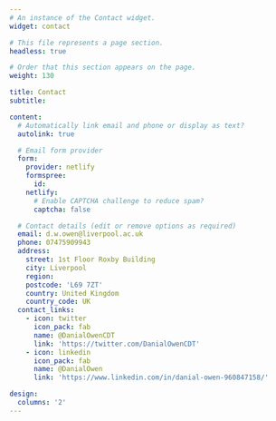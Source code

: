 ```yaml
---
# An instance of the Contact widget.
widget: contact

# This file represents a page section.
headless: true

# Order that this section appears on the page.
weight: 130

title: Contact
subtitle:

content:
  # Automatically link email and phone or display as text?
  autolink: true

  # Email form provider
  form:
    provider: netlify
    formspree:
      id:
    netlify:
      # Enable CAPTCHA challenge to reduce spam?
      captcha: false

  # Contact details (edit or remove options as required)
  email: d.w.owen@liverpool.ac.uk
  phone: 07475909943
  address:
    street: 1st Floor Roxby Building
    city: Liverpool
    region: 
    postcode: 'L69 7ZT'
    country: United Kingdom
    country_code: UK
  contact_links:
    - icon: twitter
      icon_pack: fab
      name: @DanialOwenCDT
      link: 'https://twitter.com/DanialOwenCDT'
    - icon: linkedin
      icon_pack: fab
      name: @DanialOwen
      link: 'https://www.linkedin.com/in/danial-owen-960847158/'

design:
  columns: '2'
---
```

